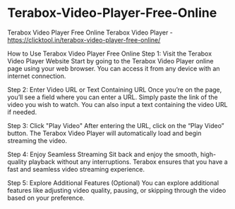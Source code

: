 # Terabox-Video-Player-Free-Online
Terabox Video Player Free Online
Terabox Video Player - https://clicktool.in/terabox-video-player-free-online/

How to Use Terabox Video Player Free Online
Step 1: Visit the Terabox Video Player Website
Start by going to the Terabox Video Player online page using your web browser. You can access it from any device with an internet connection.

Step 2: Enter Video URL or Text Containing URL
Once you’re on the page, you’ll see a field where you can enter a URL. Simply paste the link of the video you wish to watch. You can also input a text containing the video URL if needed.

Step 3: Click "Play Video"
After entering the URL, click on the “Play Video” button. The Terabox Video Player will automatically load and begin streaming the video.

Step 4: Enjoy Seamless Streaming
Sit back and enjoy the smooth, high-quality playback without any interruptions. Terabox ensures that you have a fast and seamless video streaming experience.

Step 5: Explore Additional Features (Optional)
You can explore additional features like adjusting video quality, pausing, or skipping through the video based on your preference.
